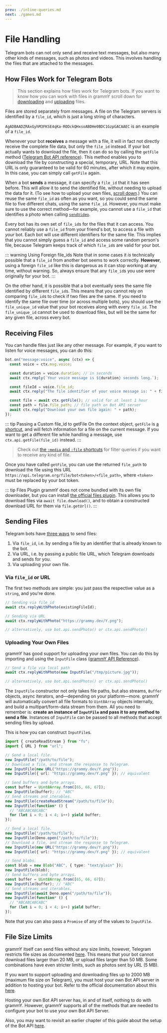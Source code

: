 ```yaml
---
prev: ./inline-queries.md
next: ./games.md
---
```


# File Handling

Telegram bots can not only send and receive text messages, but also many other kinds of messages, such as photos and videos.
This involves handling the files that are attached to the messages.

## How Files Work for Telegram Bots

> This section explains how files work for Telegram bots.
> If you want to know how you can work with files in grammY scroll down for [downloading](#receiving-files) and [uploading](#sending-files) files.

Files are stored separately from messages.
A file on the Telegram servers is identified by a `file_id`, which is just a long string of characters.

`AgADBAADZRAxGyhM3FKSE4qKa-RODckQHxsoABDHe0BDC1GzpGACAAEC` is an example of a `file_id`.

Whenever your bot **receives** a message with a file, it will in fact not directly receive the complete file data, but only the `file_id` instead.
If your bot actually wants to download the file, then it can do so by calling the `getFile` method ([Telegram Bot API reference](https://core.telegram.org/bots/api#getfile)).
This method enables you to download the file by constructing a special, temporary, URL.
Note that this URL is only guaranteed to be valid for 60 minutes, after which it may expire. In this case, you can simply call `getFile` again.

When a bot **sends** a message, it can specify a `file_id` that it has seen before.
This will allow it to send the identified file, without needing to upload the data for it.
(To see how to upload your own files, [scroll down](#sending-files).)
You can reuse the same `file_id` as often as you want, so you could send the same file to five different chats, using the same `file_id`.
However, you must make sure to use the correct method—for example, you cannot use a `file_id` that identifies a photo when calling [`sendVideo`](https://core.telegram.org/bots/api#sendvideo).

Every bot has its own set of `file_id`s for the files that it can access.
You cannot reliably use a `file_id` from your friend's bot, to access a file with _your_ bot. Each bot will use different identifiers for the same file.
This implies that you cannot simply guess a `file_id` and access some random person's file, because Telegram keeps track of which `file_id`s are valid for your bot.

::: warning Using Foreign file_ids
Note that in some cases it _is_ technically possible that a `file_id` from another bot seems to work correctly.
**However**, using a foreign `file_id` like this is dangerous as it can stop working at any time, without warning.
So, always ensure that any `file_id`s you use were originally for your bot.
:::

On the other hand, it is possible that a bot eventually sees the same file identified by different `file_id`s.
This means that you cannot rely on comparing `file_id`s to check if two files are the same.
If you need to identify the same file over time (or across multiple bots), you should use the `file_unique_id` value that your bot receives along with every `file_id`.
The `file_unique_id` cannot be used to download files, but will be the same for any given file, across every bot.

## Receiving Files

You can handle files just like any other message.
For example, if you want to listen for voice messages, you can do this:

```ts
bot.on("message:voice", async (ctx) => {
  const voice = ctx.msg.voice;

  const duration = voice.duration; // in seconds
  await ctx.reply(`Your voice message is ${duration} seconds long.`);

  const fileId = voice.file_id;
  await ctx.reply("The file identifier of your voice message is: " + fileId);

  const file = await ctx.getFile(); // valid for at least 1 hour
  const path = file.file_path; // file path on Bot API server
  await ctx.reply("Download your own file again: " + path);
});
```

::: tip Passing a Custom file_id to getFile
On the context object, `getFile` is [a shortcut](/guide/context.md#shortcuts), and will fetch information for a file on the current message.
If you want to get a different file while handling a message, use `ctx.api.getFile(file_id)` instead.
:::

> Check out [the `:media` and `:file` shortcuts](/guide/filter-queries.md#shortcuts) for filter queries if you want to receive any kind of file.

Once you have called `getFile`, you can use the returned `file_path` to download the file using this URL `https://api.telegram.org/file/bot<token>/<file_path>`, where `<token>` must be replaced by your bot token.

::: tip Files Plugin
grammY does not come bundled with its own file downloader, but you can install [the official files plugin](/plugins/files.md).
This allows you to download files via `await file.download()`, and to obtain a constructed download URL for them via `file.getUrl()`.
:::

## Sending Files

Telegram bots have [three ways](https://core.telegram.org/bots/api#sending-files) to send files:

1. Via `file_id`, i.e. by sending a file by an identifier that is already known to the bot.
2. Via URL, i.e. by passing a public file URL, which Telegram downloads and sends for you.
3. Via uploading your own file.

### Via `file_id` or URL

The first two methods are simple: you just pass the respective value as a `string`, and you're done.

```ts
// Sending via file_id
await ctx.replyWithPhoto(existingFileId);

// Sending via URL
await ctx.replyWithPhoto("https://grammy.dev/Y.png");

// alternatively, use bot.api.sendPhoto() or ctx.api.sendPhoto()
```

### Uploading Your Own Files

grammY has good support for uploading your own files.
You can do this by importing and using the `InputFile` class ([grammY API Reference](https://doc.deno.land/https://deno.land/x/grammy/mod.ts#InputFile)).

```ts
// Send a file via local path
await ctx.replyWithPhoto(new InputFile("/tmp/picture.jpg"));

// alternatively, use bot.api.sendPhoto() or ctx.api.sendPhoto()
```

The `InputFile` constructor not only takes file paths, but also streams, `Buffer` objects, async iterators, and—depending on your platform—more.
grammY will automatically convert all file formats to `Uint8Array` objects internally, and build a multipart/form-data stream from them.
All you need to remember is: **create an instance of `InputFile` and pass it to any method to send a file**.
Instances of `InputFile` can be passed to all methods that accept sending files by upload.

This is how you can construct `InputFile`s.

<CodeGroup>
  <CodeGroupItem title="Node.js" active>

```ts
import { createReadStream } from "fs";
import { URL } from "url";

// Send a local file.
new InputFile("/path/to/file");
// Download a file, and stream the response to Telegram.
new InputFile(new URL("https://grammy.dev/Y.png"));
new InputFile({ url: "https://grammy.dev/Y.png" }); // equivalent

// Send buffers and byte arrays.
const buffer = Uint8Array.from([65, 66, 67]);
new InputFile(buffer); // "ABC"
// Send streams and iterables.
new InputFile(createReadStream("/path/to/file"));
new InputFile(function* () {
  // "ABCABCABCABC"
  for (let i = 0; i < 4; i++) yield buffer;
});
```

</CodeGroupItem>
  <CodeGroupItem title="Deno">

```ts
// Send a local file.
new InputFile("/path/to/file");
new InputFile(Deno.open("/path/to/file"));
// Download a file, and stream the response to Telegram.
new InputFile(new URL("https://grammy.dev/Y.png"));
new InputFile({ url: "https://grammy.dev/Y.png" }); // equivalent

// Send blobs.
const blob = new Blob("ABC", { type: "text/plain" });
new InputFile(blob);
// Send buffers and byte arrays.
const buffer = Uint8Array.from([65, 66, 67]);
new InputFile(buffer); // "ABC"
// Send streams and iterables.
new InputFile(await Deno.open("/path/to/file"));
new InputFile(function* () {
  // "ABCABCABCABC"
  for (let i = 0; i < 4; i++) yield buffer;
});
```

Note that you can also pass a `Promise` of any of the values to `InputFile`.

</CodeGroupItem>
</CodeGroup>

## File Size Limits

grammY itself can send files without any size limits, however, Telegram restricts file sizes as documented [here](https://core.telegram.org/bots/api#sending-files).
This means that your bot cannot download files larger than 20 MB, or upload files larger than 50 MB.
Some combinations have even stricter limits, such as photos sent by URL (5 MB).

If you want to support uploading and downloading files up to 2000 MB (maximum file size on Telegram), you must host your own Bot API server in addition to hosting your bot.
Refer to the official documentation about this [here](https://core.telegram.org/bots/api#using-a-local-bot-api-server).

Hosting your own Bot API server has, in and of itself, nothing to do with grammY.
However, grammY supports all of the methods that are needed to configure your bot to use your own Bot API Server.

Also, you may want to revisit an earlier chapter of this guide about the setup of the Bot API [here](./api.md).
